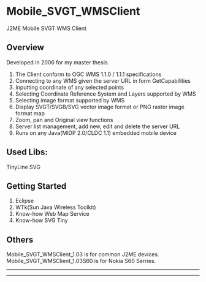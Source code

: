 # Mobile_SVGT_WMSClient
J2ME Mobile SVGT WMS Client

## Overview

Developed in 2006 for my master thesis.


1. The Client conform to OGC WMS 1.1.0 / 1.1.1 specifications 
2. Connecting to any WMS given the server URL in form GetCapabilities 
3. Inputting coordinate of any selected points 
4. Selecting Coordinate Reference System and Layers supported by WMS 
5. Selecting image format supported by WMS 
6. Display SVGT/SVGB/SVG vector image format or PNG raster image format map 
7. Zoom, pan and Original view functions 
8. Server list management, add new, edit and delete the server URL 
9. Runs on any Java(MIDP 2.0/CLDC 1.1) embedded mobile device 

## Used Libs:
TinyLine SVG


## Getting Started

1. Eclipse
2. WTk(Sun Java Wireless Toolkit)
3. Know-how Web Map Service 
4. Know-how SVG Tiny

## Others
Mobile_SVGT_WMSClient_1.03 is for common J2ME devices.
Mobile_SVGT_WMSClient_1.03S60 is for Nokia S60 Serries.

---
---


